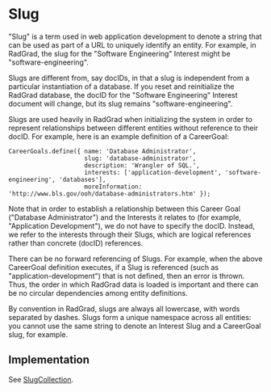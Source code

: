 # Slug

"Slug" is a term used in web application development to denote a string that can be used as part of a URL to uniquely identify an entity.  For example, in RadGrad, the slug for the "Software Engineering" Interest might be "software-engineering".

Slugs are different from, say docIDs, in that a slug is independent from a particular instantiation of a database.  If you reset and reinitialize the RadGrad database, the docID for the "Software Engineering" Interest document will change, but its slug remains "software-engineering".

Slugs are used heavily in RadGrad when initializing the system in order to represent relationships between different entities without reference to their docID.  For example, here is an example definition of a CareerGoal:

```
CareerGoals.define({ name: 'Database Administrator',
                     slug: 'database-administrator',
                     description: 'Wrangler of SQL.',
                     interests: ['application-development', 'software-engineering', 'databases'],
                     moreInformation: 'http://www.bls.gov/ooh/database-administrators.htm' });
```

Note that in order to establish a relationship between this Career Goal ("Database Administrator") and the Interests it relates to (for example, "Application Development"), we do not have to specify the docID. Instead, we refer to the interests through their Slugs, which are logical references rather than concrete (docID) references. 

There can be no forward referencing of Slugs. For example, when the above CareerGoal definition executes, if a Slug is referenced (such as "application-development") that is not defined, then an error is thrown. Thus, the order in which RadGrad data is loaded is important and there can be no circular dependencies among entity definitions.

By convention in RadGrad, slugs are always all lowercase, with words separated by dashes.  Slugs form a unique namespace across all entities: you cannot use the same string to denote an Interest Slug and a CareerGoal slug, for example.


## Implementation

See [SlugCollection](https://philipmjohnson.gitbooks.io/radgrad-manual/content/api/jsdocs/module-Slug-SlugCollection.html).
 

